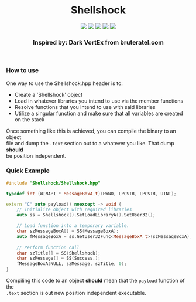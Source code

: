 <h1 align="center">Shellshock</h1>
<p align="center">
  <img src="https://img.shields.io/badge/Windows--x86__64-supported-green">
  <img src="https://img.shields.io/badge/Windows--x86-supported-green">
  <img src="https://img.shields.io/badge/Linux--x86__64-unsupported-red">
  <img src="https://img.shields.io/badge/Linux--x86-unsupported-red">
  <a href="https://mit-license.org/">
    <img src="https://img.shields.io/github/license/0xvpr/vpr-shell-shock?style=flat-square">
  </a>
  <br>
  <h3 align="center">Inspired by: Dark VortEx from bruteratel.com</h3>
  <br>
</p>

### How to use
One way to use the Shellshock.hpp header is to:
- Create a 'Shellshock' object
- Load in whatever libraries you intend to use via the member functions
- Resolve functions that you intend to use with said libraries
- Utilize a singular function and make sure that all variables are created  
  on the stack

Once something like this is achieved, you can compile the binary to an object  
file and dump the `.text` section out to a whatever you like. That dump **should**  
be position independent.

### Quick Example
```cpp
#include "Shellshock/Shellshock.hpp"

typedef int (WINAPI * MessageBoxA_t)(HWND, LPCSTR, LPCSTR, UINT);

extern "C" auto payload() noexcept -> void {
    // Initialize object with required libraries
    auto ss = Shellshock().SetLoadLibraryA().SetUser32();

    // Load function into a temporary variable.
    char szMessageBoxA[] = SS(MessageBoxA);
    auto fMessageBoxA = ss.GetUser32Func<MessageBoxA_t>(szMessageBoxA);
    
    // Perform function call
    char szTitle[] = SS(Shellshock);
    char szMessage[] = SS(Success.);
    fMessageBoxA(NULL, szMessage, szTitle, 0);
}
```

Compiling this code to an object **should** mean that the `payload` function of the  
`.text` section is out new position independent executable.

